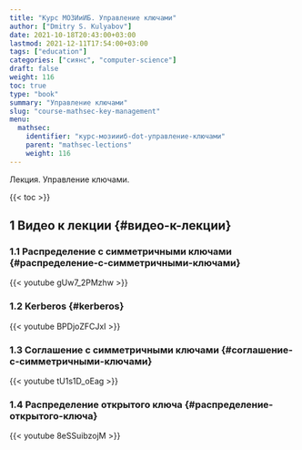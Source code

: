 ```yaml
---
title: "Курс МОЗИиИБ. Управление ключами"
author: ["Dmitry S. Kulyabov"]
date: 2021-10-18T20:43:00+03:00
lastmod: 2021-12-11T17:54:00+03:00
tags: ["education"]
categories: ["сиянс", "computer-science"]
draft: false
weight: 116
toc: true
type: "book"
summary: "Управление ключами"
slug: "course-mathsec-key-management"
menu:
  mathsec:
    identifier: "курс-мозиииб-dot-управление-ключами"
    parent: "mathsec-lections"
    weight: 116
---
```


Лекция. Управление ключами.

<!--more-->

{{< toc >}}


## <span class="section-num">1</span> Видео к лекции {#видео-к-лекции}


### <span class="section-num">1.1</span> Распределение с симметричными ключами {#распределение-с-симметричными-ключами}

{{< youtube gUw7_2PMzhw >}}


### <span class="section-num">1.2</span> Kerberos {#kerberos}

{{< youtube BPDjoZFCJxI >}}


### <span class="section-num">1.3</span> Соглашение с симметричными ключами {#соглашение-с-симметричными-ключами}

{{< youtube tU1s1D_oEag >}}


### <span class="section-num">1.4</span> Распределение открытого ключа {#распределение-открытого-ключа}

{{< youtube 8eSSuibzojM >}}
